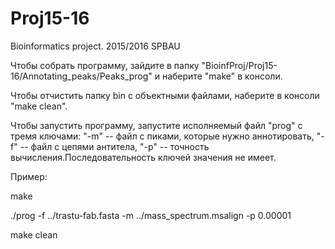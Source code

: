 # Proj15-16
Bioinformatics project. 2015/2016 SPBAU

Чтобы собрать программу, зайдите в папку "BioinfProj/Proj15-16/Annotating\_peaks/Peaks_prog" и наберите "make" в консоли.

Чтобы отчистить папку bin с объектными файлами, наберите в консоли "make clean".

Чтобы запустить программу, запустите исполняемый файл "prog" с тремя ключами: "-m" -- файл с пиками, которые нужно аннотировать, "-f" -- файл с цепями антитела, "-p" -- точность вычисления.Последовательность ключей значения не имеет.

Пример:

make

./prog -f ../trastu-fab.fasta -m ../mass_spectrum.msalign -p 0.00001

make clean
